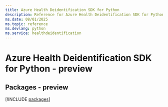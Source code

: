 ```yaml
---
title: Azure Health Deidentification SDK for Python
description: Reference for Azure Health Deidentification SDK for Python
ms.date: 08/01/2025
ms.topic: reference
ms.devlang: python
ms.service: healthdeidentification
---
```

# Azure Health Deidentification SDK for Python - preview
## Packages - preview
[!INCLUDE [packages](health-deidentification-index.md)]